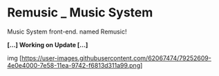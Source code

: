 # Remusic _ Music System
Music System front-end. named Remusic!

**[...] Working on Update [...]**

img [https://user-images.githubusercontent.com/62067474/79252609-4e0e4000-7e58-11ea-9742-f6813d311a99.png]
